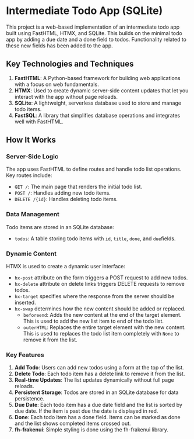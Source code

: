 # Intermediate Todo App (SQLite)

This project is a web-based implementation of an intermediate todo app built using FastHTML, HTMX, and SQLite. This builds on the minimal todo app by adding a due date and a done field to todos. Functionality related to these new fields has been added to the app. 

## Key Technologies and Techniques

1. **FastHTML**: A Python-based framework for building web applications with a focus on web fundamentals.
2. **HTMX**: Used to create dynamic server-side content updates that let you interact with the app without page reloads.
3. **SQLite**: A lightweight, serverless database used to store and manage todo items.
4. **FastSQL**: A library that simplifies database operations and integrates well with FastHTML.

## How It Works

### Server-Side Logic

The app uses FastHTML to define routes and handle todo list operations. Key routes include:

- `GET /`: The main page that renders the initial todo list.
- `POST /`: Handles adding new todo items.
- `DELETE /{id}`: Handles deleting todo items.

### Data Management

Todo items are stored in an SQLite database:

- `todos`: A table storing todo items with `id`, `title`, `done`, and `due`fields.

### Dynamic Content

HTMX is used to create a dynamic user interface:

- `hx-post` attribute on the form triggers a POST request to add new todos.
- `hx-delete` attribute on delete links triggers DELETE requests to remove todos.
- `hx-target` specifies where the response from the server should be inserted.
- `hx-swap` determines how the new content should be added or replaced.
    + `beforeend`: Adds the new content at the end of the target element.  This is used to add the new list item to end of the todo list.
    + `outerHTML`: Replaces the entire target element with the new content.  This is used to replaces the todo list item completely with `None` to remove it from the list.

### Key Features

1. **Add Todo**: Users can add new todos using a form at the top of the list.
2. **Delete Todo**: Each todo item has a delete link to remove it from the list.
3. **Real-time Updates**: The list updates dynamically without full page reloads.
4. **Persistent Storage**: Todos are stored in an SQLite database for data persistence.
5. **Due Date**: Each todo item has a due date field and the list is sorted by due date. If the item is past due the date is displayed in red.
6. **Done**: Each todo item has a done field. Items can be marked as done and the list shows completed items crossed out.
7. **fh-frakenui**: Simple styling is done using the fh-frakenui library.

